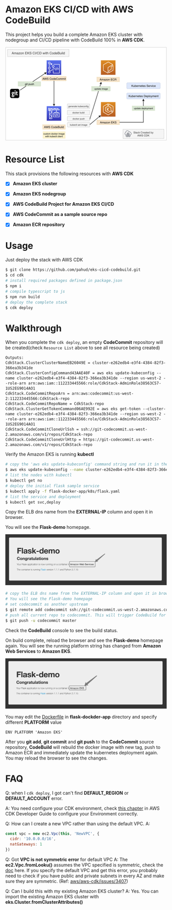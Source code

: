 # Amazon EKS CI/CD with AWS CodeBuild

This project helps you build a complete Amazon EKS cluster with nodegroup and CI/CD pipeline with CodeBuild 100% in **AWS CDK**.

![](images/eks-cicd-codebuild.png)

# Resource List

This stack provisions the following resources with **AWS CDK**

- [x] **Amazon EKS cluster**
- [x] **Amazon EKS nodegroup**
- [x] **AWS CodeBuild Project for Amazon EKS CI/CD**
- [x] **AWS CodeCommit as a sample source repo**
- [x] **Amazon ECR repository**



# Usage

Just deploy the stack with AWS CDK

```bash
$ git clone https://github.com/pahud/eks-cicd-codebuild.git
$ cd cdk
# install required packages defined in package.json
$ npm i
# compile typescript to js
$ npm run build 
# deploy the complete stack
$ cdk deploy
```



# Walkthrough

When you complete the `cdk deploy`, an empty **CodeCommit** repository will be created(check `Resource List` above to see all resource being created)

```
Outputs:
CdkStack.ClusterClusterNameEB26049E = cluster-e262edb4-e3f4-4384-82f3-366ea3b341de
CdkStack.ClusterConfigCommand43AAE40F = aws eks update-kubeconfig --name cluster-e262edb4-e3f4-4384-82f3-366ea3b341de --region us-west-2 --role-arn arn:aws:iam::112233445566:role/CdkStack-AdminRole38563C57-1US2EG9014AO1
CdkStack.CodeCommitRepoArn = arn:aws:codecommit:us-west-2:112233445566:CdkStack-repo
CdkStack.CodeCommitRepoName = CdkStack-repo
CdkStack.ClusterGetTokenCommand06AE992E = aws eks get-token --cluster-name cluster-e262edb4-e3f4-4384-82f3-366ea3b341de --region us-west-2 --role-arn arn:aws:iam::112233445566:role/CdkStack-AdminRole38563C57-1US2EG9014AO1
CdkStack.CodeCommitCloneUrlSsh = ssh://git-codecommit.us-west-2.amazonaws.com/v1/repos/CdkStack-repo
CdkStack.CodeCommitCloneUrlHttp = https://git-codecommit.us-west-2.amazonaws.com/v1/repos/CdkStack-repo
```

Verify the Amazon EKS is running **kubectl**

```bash
# copy the 'aws eks update-kubeconfig' command string and run it in the terminal to generate/update the kubeconfig
$ aws eks update-kubeconfig --name cluster-e262edb4-e3f4-4384-82f3-366ea3b341de --region us-west-2 --role-arn arn:aws:iam::112233445566:role/CdkStack-AdminRole38563C57-1US2EG9014AO1
# list the nodes with kubectl
$ kubectl get no
# deploy the initial flask sample service
$ kubectl apply -f flask-docker-app/k8s/flask.yaml
# list the service and deployment
$ kubectl get svc,deploy
```

Copy the ELB dns name from the **EXTERNAL-IP** column and open it in browser.

You will see the **Flask-demo** homepage.

![](images/flask01.png)



```bash
# copy the ELB dns name from the EXTERNAL-IP column and open it in browser.
# You will see the Flask-demo homepage
# set codecommit as another upstream 
$ git remote add codecommit ssh://git-codecommit.us-west-2.amazonaws.com/v1/repos/CdkStack-repo
# push all current repo to codecommit. This will trigger CodeBuild for CI/CD.
$ git push -u codecommit master
```

Check the **CodeBuild** console to see the build status.

On build complete, reload the browser and see the **Flask-demo** homepage again. You will see the running platform string has changed from **Amazon Web Services** to **Amazon EKS**.

![](images/flask02.png)



You may edit the [Dockerfile](https://github.com/pahud/eks-cicd-codebuild/blob/082d418aab1e2c65726d8980c46a8e336e8ed1b9/flask-docker-app/Dockerfile#L8) in **flask-dockder-app** directory and specify different **PLATFORM** value

```
ENV PLATFORM 'Amazon EKS'
```

After you **git add**, **git commit** and **git push** to the **CodeCommit** source repository, **CodeBuild** will rebuild the docker image with new tag, push to Amazon ECR and immediately update the kubernetes deployment again. You may reload the browser to see the changes. 



# FAQ

Q:  when I `cdk deploy`, I got can't find **DEFAULT_REGION** or **DEFAULT_ACCOUNT** error.

A: You need configure your CDK environment, check [this chapter](https://docs.aws.amazon.com/en_us/cdk/latest/guide/environments.html) in AWS CDK Developer Guide to configure your Environment correctly.



Q: How can I create a new VPC rather than using the default VPC.
A:

```js
const vpc = new ec2.Vpc(this, 'NewVPC', {
  cidr: '10.0.0.0/16',
  natGateways: 1
})
```



Q: Got **VPC is not symmetric error** for default VPC
A: The **ec2.Vpc.fromLooku()** assumes the VPC specified is symmetric, check the [doc](https://docs.aws.amazon.com/cdk/api/latest/docs/aws-ec2-readme.html) here. If you specify the default VPC and get this error, you probably need to check if you have public and private subnets in every AZ and make sure they are symmetric. (Ref: [aws/aws-cdk/issues/3407](https://github.com/aws/aws-cdk/issues/3407))



Q: Can I build this with my existing Amazon EKS cluster?
A: Yes. You can import the existing Amazon EKS cluster with **eks.Cluster.fromClusterAttributes()**